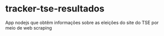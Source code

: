 # tracker-tse-resultados
App nodejs que obtêm informações sobre as eleições do site do TSE por meio de web scraping
